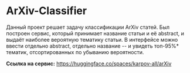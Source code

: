 # ArXiv-Classifier

Данный проект решает задачу классификации ArXiv статей. Был построен сервис, который принимает название статьи и её abstract, и выдаёт наиболее вероятную тематику статьи. В интерфейсе можно ввести отдельно abstract, отдельно название -- и увидеть топ-95%* тематик, отсортированных по убыванию вероятности.

**Ссылка на сервис:** https://huggingface.co/spaces/karpov-all/arXiv
